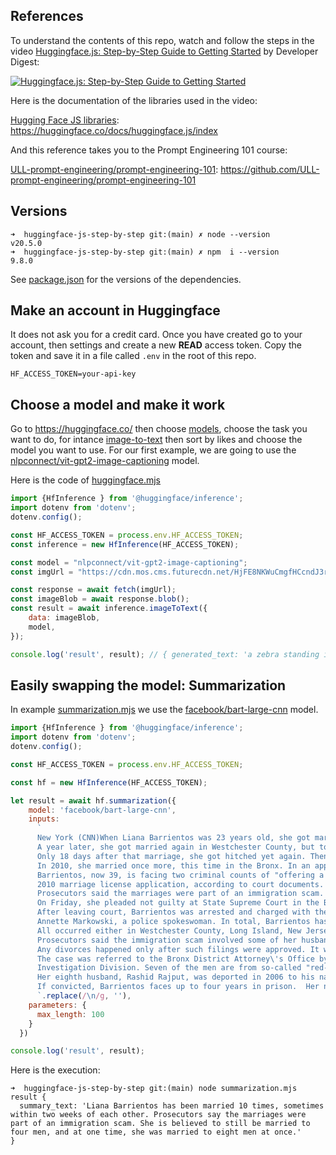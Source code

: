 ## References 

To understand the contents of this repo, watch and follow the steps in the video [Huggingface.js: Step-by-Step Guide to Getting Started](https://youtu.be/z41vJlPMqnE) by Developer Digest:

[![Huggingface.js: Step-by-Step Guide to Getting Started](https://img.youtube.com/vi/z41vJlPMqnE/maxresdefault.jpg)](https://youtu.be/z41vJlPMqnE)


Here is the documentation of the libraries used in the video:

[Hugging Face JS libraries](https://huggingface.co/docs/huggingface.js/index): https://huggingface.co/docs/huggingface.js/index

And this reference takes you to the Prompt Engineering 101 course:

[ULL-prompt-engineering/prompt-engineering-101](https://github.com/ULL-prompt-engineering/prompt-engineering-101): https://github.com/ULL-prompt-engineering/prompt-engineering-101
  
## Versions

```
➜  huggingface-js-step-by-step git:(main) ✗ node --version
v20.5.0
➜  huggingface-js-step-by-step git:(main) ✗ npm  i --version
9.8.0
```

See [package.json](/package.json#L13-L17) for the versions of the dependencies.

## Make an account in Huggingface

It does not ask you for a credit card. Once you have created go to your account, then settings and create a new **READ** access token. Copy the token and save it in a file called `.env` in the root of this repo.
    
```
HF_ACCESS_TOKEN=your-api-key
```


## Choose a model and make it work

Go to https://huggingface.co/ then choose  [models](https://huggingface.co/models), choose the task you want to do, for intance [image-to-text](https://huggingface.co/models?pipeline_tag=image-to-text) then sort by likes and choose the model you want to use.
For our first example, we are going to use the [nlpconnect/vit-gpt2-image-captioning](https://huggingface.co/nlpconnect/vit-gpt2-image-captioning) model.

Here is the code of [huggingface.mjs](/huggingface.mjs)

```js
import {HfInference } from '@huggingface/inference';
import dotenv from 'dotenv';
dotenv.config();

const HF_ACCESS_TOKEN = process.env.HF_ACCESS_TOKEN;
const inference = new HfInference(HF_ACCESS_TOKEN);

const model = "nlpconnect/vit-gpt2-image-captioning";
const imgUrl = "https://cdn.mos.cms.futurecdn.net/HjFE8NKWuCmgfHCcndJ3rK.jpg";

const response = await fetch(imgUrl);
const imageBlob = await response.blob();
const result = await inference.imageToText({
    data: imageBlob,
    model,
});

console.log('result', result); // { generated_text: 'a zebra standing in a field of tall grass ' }
```

## Easily swapping the model: Summarization

In example [summarization.mjs](/summarization.mjs) we use the [facebook/bart-large-cnn](https://huggingface.co/facebook/bart-large-cnn) model.

``` js
import {HfInference } from '@huggingface/inference';
import dotenv from 'dotenv';
dotenv.config();

const HF_ACCESS_TOKEN = process.env.HF_ACCESS_TOKEN;

const hf = new HfInference(HF_ACCESS_TOKEN);

let result = await hf.summarization({
    model: 'facebook/bart-large-cnn',
    inputs:
      `
      New York (CNN)When Liana Barrientos was 23 years old, she got married in Westchester County, New York.
      A year later, she got married again in Westchester County, but to a different man and without divorcing her first husband.
      Only 18 days after that marriage, she got hitched yet again. Then, Barrientos declared "I do" five more times, sometimes only within two weeks of each other.
      In 2010, she married once more, this time in the Bronx. In an application for a marriage license, she stated it was her "first and only" marriage.
      Barrientos, now 39, is facing two criminal counts of "offering a false instrument for filing in the first degree," referring to her false statements on the
      2010 marriage license application, according to court documents.
      Prosecutors said the marriages were part of an immigration scam.
      On Friday, she pleaded not guilty at State Supreme Court in the Bronx, according to her attorney, Christopher Wright, who declined to comment further.
      After leaving court, Barrientos was arrested and charged with theft of service and criminal trespass for allegedly sneaking into the New York subway through an emergency exit, said Detective
      Annette Markowski, a police spokeswoman. In total, Barrientos has been married 10 times, with nine of her marriages occurring between 1999 and 2002.
      All occurred either in Westchester County, Long Island, New Jersey or the Bronx. She is believed to still be married to four men, and at one time, she was married to eight men at once, prosecutors say.
      Prosecutors said the immigration scam involved some of her husbands, who filed for permanent residence status shortly after the marriages.
      Any divorces happened only after such filings were approved. It was unclear whether any of the men will be prosecuted.
      The case was referred to the Bronx District Attorney\'s Office by Immigration and Customs Enforcement and the Department of Homeland Security\'s
      Investigation Division. Seven of the men are from so-called "red-flagged" countries, including Egypt, Turkey, Georgia, Pakistan and Mali.
      Her eighth husband, Rashid Rajput, was deported in 2006 to his native Pakistan after an investigation by the Joint Terrorism Task Force.
      If convicted, Barrientos faces up to four years in prison.  Her next court appearance is scheduled for May 18.      
      `.replace(/\n/g, ''),
    parameters: {
      max_length: 100
    }
  })

console.log('result', result);
```

Here is the execution:

```
➜  huggingface-js-step-by-step git:(main) node summarization.mjs
result {
  summary_text: 'Liana Barrientos has been married 10 times, sometimes within two weeks of each other. Prosecutors say the marriages were part of an immigration scam. She is believed to still be married to four men, and at one time, she was married to eight men at once.'
}
```